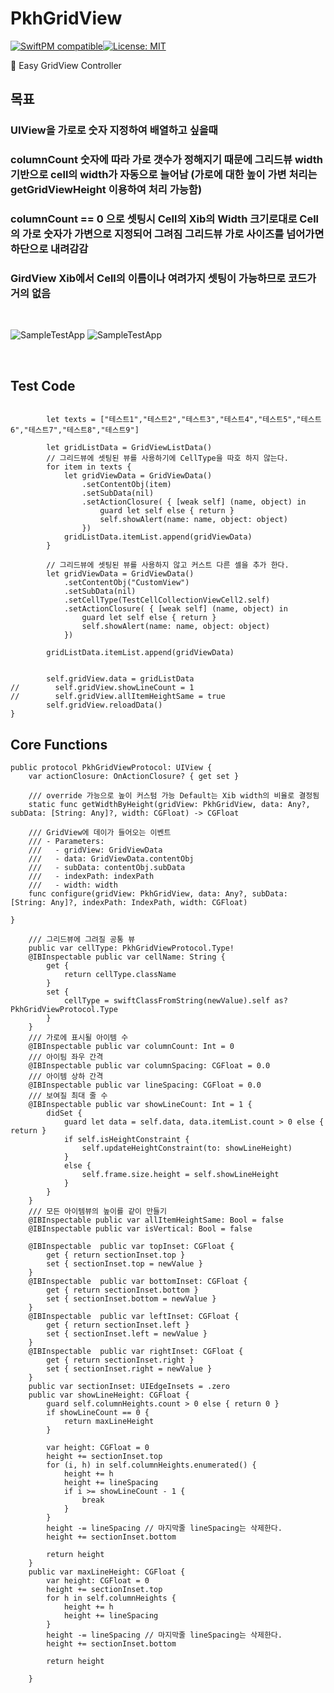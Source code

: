 # PkhGridView

[![SwiftPM compatible](https://img.shields.io/badge/SwiftPM-compatible-brightgreen.svg)](https://swift.org/package-manager/)[![License: MIT](https://img.shields.io/badge/License-MIT-yellow.svg)](LICENSE)

👻 Easy GridView Controller  

## 목표
### UIView을 가로로 숫자 지정하여 배열하고 싶을때
### columnCount 숫자에 따라 가로 갯수가 정해지기 때문에 그리드뷰 width 기반으로 cell의 width가 자동으로 늘어남 (가로에 대한 높이 가변 처리는 getGridViewHeight 이용하여 처리 가능함)
### columnCount == 0 으로 셋팅시 Cell의 Xib의 Width 크기로대로 Cell의 가로 숫자가 가변으로 지정되어 그려짐 그리드뷰 가로 사이즈를 넘어가면 하단으로 내려감감
### GirdView Xib에서 Cell의 이름이나 여려가지 셋팅이 가능하므로 코드가 거의 없음
<br>

![SampleTestApp](https://github.com/pkh0225/PkhGridView/blob/master/ScreenShot.png)
![SampleTestApp](https://github.com/pkh0225/PkhGridView/blob/master/ScreenShot2.png)

<br>

## Test Code
```

        let texts = ["테스트1","테스트2","테스트3","테스트4","테스트5","테스트6","테스트7","테스트8","테스트9"]

        let gridListData = GridViewListData()
        // 그리드뷰에 셋팅된 뷰를 사용하기에 CellType을 따호 하지 않는다.
        for item in texts {
            let gridViewData = GridViewData()
                .setContentObj(item)
                .setSubData(nil)
                .setActionClosure( { [weak self] (name, object) in
                    guard let self else { return }
                    self.showAlert(name: name, object: object)
                })
            gridListData.itemList.append(gridViewData)
        }

        // 그리드뷰에 셋팅된 뷰를 사용하지 않고 커스트 다른 셀을 추가 한다.
        let gridViewData = GridViewData()
            .setContentObj("CustomView")
            .setSubData(nil)
            .setCellType(TestCellCollectionViewCell2.self)
            .setActionClosure( { [weak self] (name, object) in
                guard let self else { return }
                self.showAlert(name: name, object: object)
            })

        gridListData.itemList.append(gridViewData)


        self.gridView.data = gridListData
//        self.gridView.showLineCount = 1
//        self.gridView.allItemHeightSame = true
        self.gridView.reloadData()
}
```


## Core Functions

```
public protocol PkhGridViewProtocol: UIView {
    var actionClosure: OnActionClosure? { get set }

    /// override 가능으로 높이 커스텀 가능 Default는 Xib width의 비율로 결정됨
    static func getWidthByHeight(gridView: PkhGridView, data: Any?, subData: [String: Any]?, width: CGFloat) -> CGFloat

    /// GridView에 데이가 들어오는 이벤트
    /// - Parameters:
    ///   - gridView: GridViewData
    ///   - data: GridViewData.contentObj
    ///   - subData: contentObj.subData
    ///   - indexPath: indexPath
    ///   - width: width
    func configure(gridView: PkhGridView, data: Any?, subData: [String: Any]?, indexPath: IndexPath, width: CGFloat)

}

    /// 그리드뷰에 그려질 공통 뷰
    public var cellType: PkhGridViewProtocol.Type!
    @IBInspectable public var cellName: String {
        get {
            return cellType.className
        }
        set {
            cellType = swiftClassFromString(newValue).self as? PkhGridViewProtocol.Type
        }
    }
    /// 가로에 표시될 아이템 수
    @IBInspectable public var columnCount: Int = 0
    /// 아이팀 좌우 간격
    @IBInspectable public var columnSpacing: CGFloat = 0.0
    /// 아이템 상하 간격
    @IBInspectable public var lineSpacing: CGFloat = 0.0
    /// 보여질 최대 줄 수
    @IBInspectable public var showLineCount: Int = 1 {
        didSet {
            guard let data = self.data, data.itemList.count > 0 else { return }
            if self.isHeightConstraint {
                self.updateHeightConstraint(to: showLineHeight)
            }
            else {
                self.frame.size.height = self.showLineHeight
            }
        }
    }
    /// 모든 아이템뷰의 높이를 같이 만들기
    @IBInspectable public var allItemHeightSame: Bool = false
    @IBInspectable public var isVertical: Bool = false

    @IBInspectable  public var topInset: CGFloat {
        get { return sectionInset.top }
        set { sectionInset.top = newValue }
    }
    @IBInspectable  public var bottomInset: CGFloat {
        get { return sectionInset.bottom }
        set { sectionInset.bottom = newValue }
    }
    @IBInspectable  public var leftInset: CGFloat {
        get { return sectionInset.left }
        set { sectionInset.left = newValue }
    }
    @IBInspectable  public var rightInset: CGFloat {
        get { return sectionInset.right }
        set { sectionInset.right = newValue }
    }
    public var sectionInset: UIEdgeInsets = .zero
    public var showLineHeight: CGFloat {
        guard self.columnHeights.count > 0 else { return 0 }
        if showLineCount == 0 {
            return maxLineHeight
        }

        var height: CGFloat = 0
        height += sectionInset.top
        for (i, h) in self.columnHeights.enumerated() {
            height += h
            height += lineSpacing
            if i >= showLineCount - 1 {
                break
            }
        }
        height -= lineSpacing // 마지막줄 lineSpacing는 삭제한다.
        height += sectionInset.bottom

        return height
    }
    public var maxLineHeight: CGFloat {
        var height: CGFloat = 0
        height += sectionInset.top
        for h in self.columnHeights {
            height += h
            height += lineSpacing
        }
        height -= lineSpacing // 마지막줄 lineSpacing는 삭제한다.
        height += sectionInset.bottom

        return height

    }
    
    
    
```
